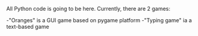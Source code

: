 All Python code is going to be here. Currently, there are 2 games: 

-"Oranges" is a GUI game based on pygame platform
-"Typing game" ia a text-based game
